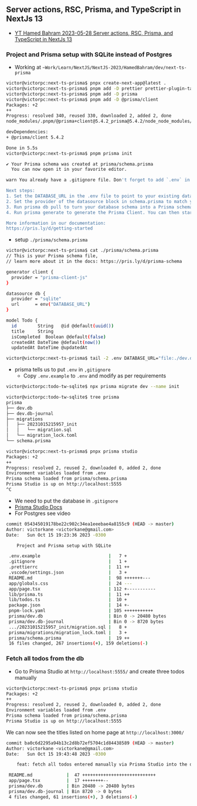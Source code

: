 ## Server actions, RSC, Prisma, and TypeScript in NextJs 13

- [YT Hamed Bahram 2023-05-28 Server actions, RSC, Prisma, and TypeScript in NextJs 13](https://youtu.be/8e35eo447Zw?si=RuvpkUrczzCDMWAl)

### Project and Prisma setup with SQLite instead of Postgres

- Working at `~Work/Learn/NextJS/NextJS-2023/HamedBahram/dev/next-ts-prisma`

```bash
victor@victorpc:next-ts-prisma$ pnpx create-next-app@latest .
victor@victorpc:next-ts-prisma$ pnpm add -D prettier prettier-plugin-tailwindcss
victor@victorpc:next-ts-prisma$ pnpm add -D prisma
victor@victorpc:next-ts-prisma$ pnpm add -D @prisma/client
Packages: +2
++
Progress: resolved 340, reused 330, downloaded 2, added 2, done
node_modules/.pnpm/@prisma+client@5.4.2_prisma@5.4.2/node_node_modules/.pnpm/@prisma+client@5.4.2_prisma@5.4.2/node_modules/@prisma/client: Running postinstall script, done in 518ms

devDependencies:
+ @prisma/client 5.4.2

Done in 5.5s
victor@victorpc:next-ts-prisma$ pnpm prisma init

✔ Your Prisma schema was created at prisma/schema.prisma
  You can now open it in your favorite editor.

warn You already have a .gitignore file. Don't forget to add `.env` in it to not commit any private information.

Next steps:
1. Set the DATABASE_URL in the .env file to point to your existing database. If your database has no tables yet, read https://pris.ly/d/getting-started
2. Set the provider of the datasource block in schema.prisma to match your database: postgresql, mysql, sqlite, sqlserver, mongodb or cockroachdb.
3. Run prisma db pull to turn your database schema into a Prisma schema.
4. Run prisma generate to generate the Prisma Client. You can then start querying your database.

More information in our documentation:
https://pris.ly/d/getting-started
```

- setup `./prisma/schema.prisma`

```bash
victor@victorpc:next-ts-prisma$ cat ./prisma/schema.prisma
// This is your Prisma schema file,
// learn more about it in the docs: https://pris.ly/d/prisma-schema

generator client {
  provider = "prisma-client-js"
}

datasource db {
  provider = "sqlite"
  url      = env("DATABASE_URL")
}

model Todo {
  id        String   @id @default(uuid())
  title     String
  isCompleted  Boolean @default(false)
  createdAt DateTime @default(now())
  updatedAt DateTime @updatedAt

victor@victorpc:next-ts-prisma$ tail -2 .env DATABASE_URL="file:./dev.db
```

- prisma tells us to put `.env` in `,gitignore`
  - Copy `.env.example` to `.env` and modify as per requirements

```bash
victor@victorpc:todo-tw-sqlite$ npx prisma migrate dev --name init

victor@victorpc:todo-tw-sqlite$ tree prisma
prisma
├── dev.db
├── dev.db-journal
├── migrations
│   ├── 20231015215957_init
│   │   └── migration.sql
│   └── migration_lock.toml
└── schema.prisma

victor@victorpc:next-ts-prisma$ pnpx prisma studio
Packages: +2
++
Progress: resolved 2, reused 2, downloaded 0, added 2, done
Environment variables loaded from .env
Prisma schema loaded from prisma/schema.prisma
Prisma Studio is up on http://localhost:5555
^C
```

- We need to put the database in `.gitignore`
- [Prisma Studio Docs](https://www.prisma.io/docs/concepts/components/prisma-studio)
- For Postgres see video

```bash
commit 054345019178be22c902c34ea1eeebae4a8155c9 (HEAD -> master)
Author: victorkane <victorkane@gmail.com>
Date:   Sun Oct 15 19:23:36 2023 -0300

    Project and Prisma setup with SQLite

 .env.example                          |   7 +
 .gitignore                            |   1 +
 .prettierrc                           |  11 ++
 .vscode/settings.json                 |   3 +
 README.md                             |  98 +++++++---
 app/globals.css                       |  24 ---
 app/page.tsx                          | 112 +-----------
 lib/prisma.ts                         |  11 ++
 lib/todos.ts                          |  10 +
 package.json                          |  14 +-
 pnpm-lock.yaml                        | 105 +++++++++++
 prisma/dev.db                         | Bin 0 -> 20480 bytes
 prisma/dev.db-journal                 | Bin 0 -> 8720 bytes
 .../20231015215957_init/migration.sql |   8 +
 prisma/migrations/migration_lock.toml |   3 +
 prisma/schema.prisma                  |  19 ++
 16 files changed, 267 insertions(+), 159 deletions(-)
```

### Fetch all todos from the db

- Go to Prisma Studio at `http://localhost:5555/` and create three todos
  manually

```bash
victor@victorpc:next-ts-prisma$ pnpx prisma studio
Packages: +2
++
Progress: resolved 2, reused 2, downloaded 0, added 2, done
Environment variables loaded from .env
Prisma schema loaded from prisma/schema.prisma
Prisma Studio is up on http://localhost:5555
```

We can now see the titles listed on home page at `http://localhost:3000/`

```bash
commit ba0c6d2295a94b13c2d8b72ef5704c1d84438589 (HEAD -> master)
Author: victorkane <victorkane@gmail.com>
Date:   Sun Oct 15 19:43:48 2023 -0300

    feat: fetch all todos entered manually via Prisma Studio into the database

 README.md             |  47 ++++++++++++++++++++++++++++
 app/page.tsx          |  17 ++++++++--
 prisma/dev.db         | Bin 20480 -> 20480 bytes
 prisma/dev.db-journal | Bin 8720 -> 0 bytes
 4 files changed, 61 insertions(+), 3 deletions(-)
```
